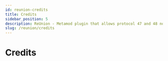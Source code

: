 ```yaml
---
id: reunion-credits
title: Credits
sidebar_position: 5
description: ReUnion - Metamod plugin that allows protocol 47 and 48 non-steam clients to connect to ReHLDS servers.
slug: /reunion/credits
---
```


<head>
  <title>ReUnion: Credits | ReHLDS</title>
</head>

# Credits
